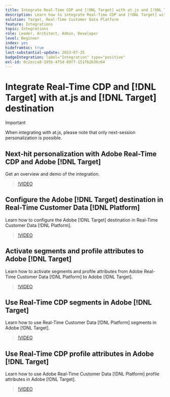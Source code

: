 ```yaml
---
title: Integrate Real-Time CDP and [!DNL Target] with at.js and [!DNL Target] destination
description: Learn how to integrate Real-Time CDP and [!DNL Target] with at.js and [!DNL Target] destination.
solution: Target, Real-Time Customer Data Platform
feature: Integrations
topic: Integrations
role: Leader, Architect, Admin, Developer
level: Beginner
index: yes
hidefromtoc: true
last-substantial-update: 2023-07-25
badgeIntegration: label="Integration" type="positive"
exl-id: 0c2ecca8-195b-4f5d-89ff-151fb2b36c64
---
```

# Integrate Real-Time CDP and [!DNL Target] with at.js and [!DNL Target] destination

>[!IMPORTANT]
>
>When integrating with at.js, please note that only next-session personalization is possible.


## Next-hit personalization with Adobe Real-Time CDP and Adobe [!DNL Target]

Get an overview and demo of the integration.

>[!VIDEO](https://video.tv.adobe.com/v/340091?quality=12&learn=on)

## Configure the Adobe [!DNL Target] destination in Real-Time Customer Data [!DNL Platform]

Learn how to configure the Adobe [!DNL Target] destination in Real-Time Customer Data [!DNL Platform].

>[!VIDEO](https://video.tv.adobe.com/v/3418799/?learn=on)

## Activate segments and profile attributes to Adobe [!DNL Target]

Learn how to activate segments and profile attributes from Adobe Real-Time Customer Data [!DNL Platform] to Adobe [!DNL Target].

>[!VIDEO](https://video.tv.adobe.com/v/3419036/?learn=on)

## Use Real-Time CDP segments in Adobe [!DNL Target]

Learn how to use Real-Time Customer Data [!DNL Platform] segments in Adobe [!DNL Target].

>[!VIDEO](https://video.tv.adobe.com/v/3419149/?learn=on)

## Use Real-Time CDP profile attributes in Adobe [!DNL Target]

Learn how to use Adobe Real-Time Customer Data [!DNL Platform] profile attributes in Adobe [!DNL Target]. 

>[!VIDEO](https://video.tv.adobe.com/v/3419318/?learn=on)
